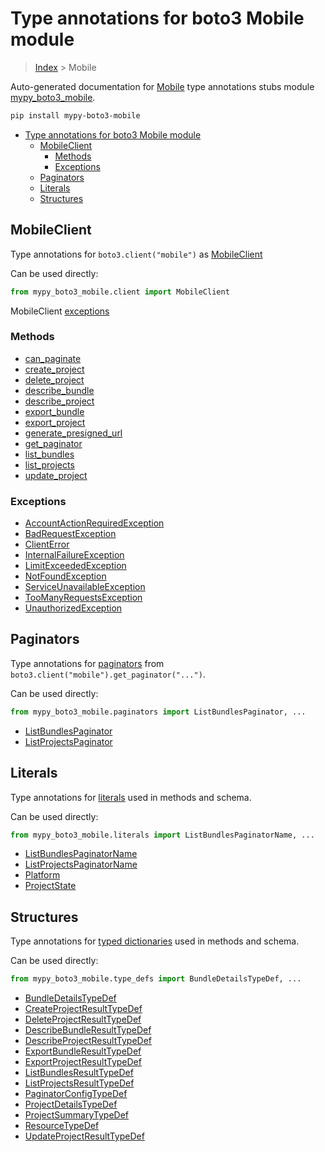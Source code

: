 # Type annotations for boto3 Mobile module

> [Index](../README.md) > Mobile

Auto-generated documentation for [Mobile](https://boto3.amazonaws.com/v1/documentation/api/latest/reference/services/mobile.html#Mobile)
type annotations stubs module [mypy_boto3_mobile](https://pypi.org/project/mypy-boto3-mobile/).

```bash
pip install mypy-boto3-mobile
```

- [Type annotations for boto3 Mobile module](#type-annotations-for-boto3-mobile-module)
  - [MobileClient](#mobileclient)
    - [Methods](#methods)
    - [Exceptions](#exceptions)
  - [Paginators](#paginators)
  - [Literals](#literals)
  - [Structures](#structures)

## MobileClient

Type annotations for  `boto3.client("mobile")` as [MobileClient](./client.md)

Can be used directly:

```python
from mypy_boto3_mobile.client import MobileClient
```


MobileClient [exceptions](./client.md#exceptions)



### Methods
- [can_paginate](./client.md#can-paginate)
- [create_project](./client.md#create-project)
- [delete_project](./client.md#delete-project)
- [describe_bundle](./client.md#describe-bundle)
- [describe_project](./client.md#describe-project)
- [export_bundle](./client.md#export-bundle)
- [export_project](./client.md#export-project)
- [generate_presigned_url](./client.md#generate-presigned-url)
- [get_paginator](./client.md#get-paginator)
- [list_bundles](./client.md#list-bundles)
- [list_projects](./client.md#list-projects)
- [update_project](./client.md#update-project)




### Exceptions
- [AccountActionRequiredException](./client.md#accountactionrequiredexception)
- [BadRequestException](./client.md#badrequestexception)
- [ClientError](./client.md#clienterror)
- [InternalFailureException](./client.md#internalfailureexception)
- [LimitExceededException](./client.md#limitexceededexception)
- [NotFoundException](./client.md#notfoundexception)
- [ServiceUnavailableException](./client.md#serviceunavailableexception)
- [TooManyRequestsException](./client.md#toomanyrequestsexception)
- [UnauthorizedException](./client.md#unauthorizedexception)






## Paginators

Type annotations for [paginators](./paginators.md) from `boto3.client("mobile").get_paginator("...")`.

Can be used directly:

```python
from mypy_boto3_mobile.paginators import ListBundlesPaginator, ...
```

- [ListBundlesPaginator](./paginators.md#listbundlespaginator)
- [ListProjectsPaginator](./paginators.md#listprojectspaginator)






## Literals

Type annotations for [literals](./literals.md) used in methods and schema.

Can be used directly:

```python
from mypy_boto3_mobile.literals import ListBundlesPaginatorName, ...
```

- [ListBundlesPaginatorName](./literals.md#listbundlespaginatorname)
- [ListProjectsPaginatorName](./literals.md#listprojectspaginatorname)
- [Platform](./literals.md#platform)
- [ProjectState](./literals.md#projectstate)




## Structures


Type annotations for [typed dictionaries](./type_defs.md) used in methods and schema.

Can be used directly:

```python
from mypy_boto3_mobile.type_defs import BundleDetailsTypeDef, ...
```

- [BundleDetailsTypeDef](./type_defs.md#bundledetailstypedef)
- [CreateProjectResultTypeDef](./type_defs.md#createprojectresulttypedef)
- [DeleteProjectResultTypeDef](./type_defs.md#deleteprojectresulttypedef)
- [DescribeBundleResultTypeDef](./type_defs.md#describebundleresulttypedef)
- [DescribeProjectResultTypeDef](./type_defs.md#describeprojectresulttypedef)
- [ExportBundleResultTypeDef](./type_defs.md#exportbundleresulttypedef)
- [ExportProjectResultTypeDef](./type_defs.md#exportprojectresulttypedef)
- [ListBundlesResultTypeDef](./type_defs.md#listbundlesresulttypedef)
- [ListProjectsResultTypeDef](./type_defs.md#listprojectsresulttypedef)
- [PaginatorConfigTypeDef](./type_defs.md#paginatorconfigtypedef)
- [ProjectDetailsTypeDef](./type_defs.md#projectdetailstypedef)
- [ProjectSummaryTypeDef](./type_defs.md#projectsummarytypedef)
- [ResourceTypeDef](./type_defs.md#resourcetypedef)
- [UpdateProjectResultTypeDef](./type_defs.md#updateprojectresulttypedef)
